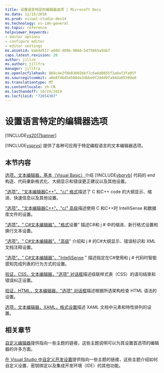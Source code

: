 ```yaml
---
title: 设置语言特定的编辑器选项 | Microsoft Docs
ms.date: 11/15/2016
ms.prod: visual-studio-dev14
ms.technology: vs-ide-general
ms.topic: reference
helpviewer_keywords:
- editor options
- configure editor
- editor settings
ms.assetid: ba64d517-a60d-409b-9860-5d75065a5bb7
caps.latest.revision: 20
author: jillre
ms.author: jillfra
manager: jillfra
ms.openlocfilehash: 868c4e2f8b03002bbf7c6a6d0855f2a9af3fa95f
ms.sourcegitcommit: a8e8f4bd5d508da34bbe9f2d4d9fa94da0539de0
ms.translationtype: MT
ms.contentlocale: zh-CN
ms.lasthandoff: 10/19/2019
ms.locfileid: "72654307"
---
```

# <a name="setting-language-specific-editor-options"></a>设置语言特定的编辑器选项
[!INCLUDE[vs2017banner](../../includes/vs2017banner.md)]

[!INCLUDE[vsprvs](../../includes/vsprvs-md.md)] 提供了各种可应用于特定编程语言的文本编辑器选项。

## <a name="in-this-section"></a>本节内容
 [选项，文本编辑器，基本（Visual Basic）](../../ide/reference/options-text-editor-basic-visual-basic.md)介绍 [!INCLUDE[vbprvb](../../includes/vbprvb-md.md)] 代码的 end 构造、代码重新格式化、大纲显示和错误更正建议以及其他设置。

 ["选项"、"文本编辑器C++"、"c/" 格式](../../ide/reference/options-text-editor-c-cpp-formatting.md)描述了 C 和C++ code 的大纲显示、缩进、快速信息以及其他设置。

 ["选项"、"文本编辑器C++"、"c/" 高级](../../ide/reference/options-text-editor-c-cpp-advanced.md)描述使用 C 和C++时 IntelliSense 和数据库文件的设置。

 ["选项"、" C#文本编辑器"、"格式](../../ide/reference/options-text-editor-csharp-formatting.md)设置" 描述C#和 j # 中的缩进、新行格式设置和换行文本设置。

 ["选项"、" C#文本编辑器"、"高级](../../ide/reference/options-text-editor-csharp-advanced.md)" 介绍和 j # 的C#大纲显示、错误标识和 XML 文档注释设置。

 ["选项"、" C#文本编辑器"、"IntelliSense](../../ide/reference/options-text-editor-csharp-intellisense.md) " 描述指定在C#使用和 j # 代码时智能感知完成列表的行为方式的设置。

 [验证，CSS，文本编辑器，"选项" 对话框](https://msdn.microsoft.com/library/5afe0808-16bb-420f-b620-7ca1a4d9f2cc)描述级联样式表（CSS）的语句结束和错误纠正设置。

 [验证，HTML，文本编辑器，"选项" 对话框](https://msdn.microsoft.com/library/9c24ecfe-263e-4bf1-88de-d01be3992863)描述根据所选架构检查 HTML 语法的设置。

 [选项，文本编辑器，XAML，格式设置](../../ide/reference/options-text-editor-xaml-formatting.md)描述 XAML 文档中元素和特性排列的设置。

## <a name="related-sections"></a>相关章节
 [自定义编辑器](../../ide/customizing-the-editor.md)提供指向一些主题的链接，这些主题说明可以为其设置首选项的编辑器的许多方面。

 [在 Visual Studio 中自定义开发设置](https://msdn.microsoft.com/22c4debb-4e31-47a8-8f19-16f328d7dcd3)提供指向一些主题的链接，这些主题介绍如何自定义设置、密钥绑定以及集成开发环境（IDE）的其他功能。
